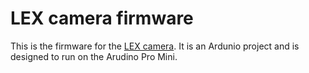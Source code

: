 # LEX camera firmware

This is the firmware for the [LEX camera](http://lexoptical.com). It is an Ardunio project and is designed to run on the Arudino Pro Mini.